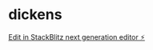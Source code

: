 # dickens

[Edit in StackBlitz next generation editor ⚡️](https://stackblitz.com/~/github.com/ManuelaDaz/dickens)